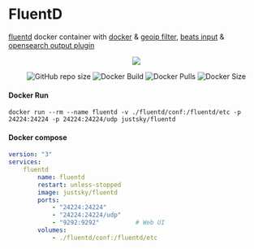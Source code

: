 # FluentD
[fluentd](https://github.com/fluent/fluentd) docker container with [docker](https://github.com/edsiper/fluent-plugin-docker) & [geoip filter](https://github.com/y-ken/fluent-plugin-geoip), [beats input](https://github.com/repeatedly/fluent-plugin-beats) & [opensearch output plugin](https://github.com/fluent/fluent-plugin-opensearch) <br>

<div align="center">

![](https://avatars.githubusercontent.com/u/859518?s=200)

![GitHub repo size](https://img.shields.io/github/repo-size/just5ky/fluentd?label=Repo%20Size&logo=github)
![Docker Build](https://github.com/just5ky/fluentd/workflows/Docker/badge.svg) 
![Docker Pulls](https://img.shields.io/docker/pulls/justsky/fluentd)
![Docker Size](https://img.shields.io/docker/image-size/justsky/fluentd)

</div>

#### Docker Run
`docker run --rm --name fluentd -v ./fluentd/conf:/fluentd/etc -p 24224:24224 -p 24224:24224/udp justsky/fluentd`

#### Docker compose
```yml
version: "3"
services:
    fluentd
        name: fluentd
        restart: unless-stopped
        image: justsky/fluentd
        ports:
            - "24224:24224"
            - "24224:24224/udp"
            - "9292:9292"          # Web UI
        volumes:
            - ./fluentd/conf:/fluentd/etc
```
